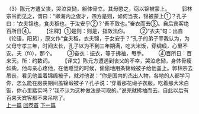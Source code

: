 （3）陈元方遭父丧，哭泣哀恸，躯体骨立。其母愍之，窃以锦被蒙上。
　　郭林宗吊而见之，谓曰：“卿海内之俊才，四方是则，如何当丧，锦被蒙上①？孔子曰：‘衣夫锦也，食夫稻也，于汝安乎②？’吾不取也。”奋衣而去③。自后宾客绝百所日④。
　　【注释】①是则：则是，指效法你。
　　②“衣夫”句：出自《论语，阳货），原文作“食夫稻，衣夫锦，于女安乎？”孔子的弟子宰我认为，为父母守孝三年，时间太长，孔子以为不到三年期满，吃大米饭，穿绸缎，心里不安。夫（fú），那个。
　　③奋衣：振衣，等于拂袖，甩手。
　　④百所日：百来天。所：约数词。
　　【译文】陈元方遭遇到丧父的不幸，哭泣悲恸，身体骨瘦如柴。他母亲心疼他，在他睡觉的时候，偷偷地用条锦缎被子给他盖上。郭林宗去吊丧，看见他盖着锦缎被子，就对他说：“你是国内的杰出人物，各地的人都学习你，怎么能在服丧期间盖锦缎被子？孔子说：‘穿着那花缎子衣服，吃着那大米白饭，你心里踏实吗？’我不认为这种做法是可取的。”说完就拂袖而去。自此以后有百来天宾客都不来吊唁了。
<br>[上一篇](10_02) [回卷首](10_00) [下一篇](10_04)
